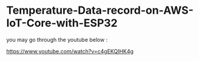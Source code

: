 # Temperature-Data-record-on-AWS-IoT-Core-with-ESP32


you may go through the youtube below :

https://www.youtube.com/watch?v=c4gEKQIHK4g

